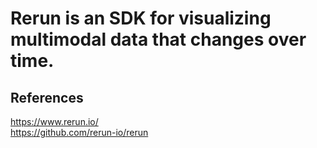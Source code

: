 # Rerun is an SDK for visualizing multimodal data that changes over time. 


## References
https://www.rerun.io/  
https://github.com/rerun-io/rerun  



